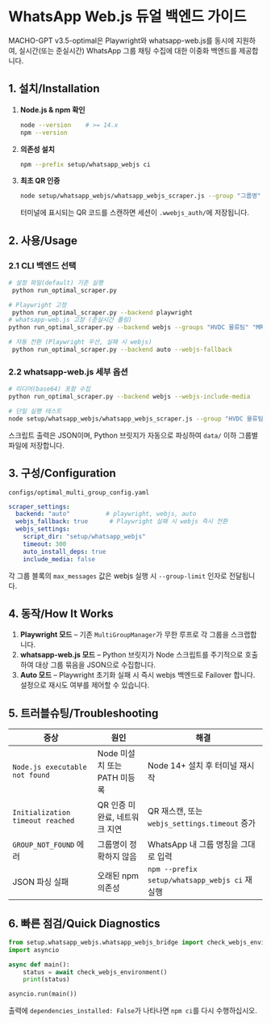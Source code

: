 # WhatsApp Web.js 듀얼 백엔드 가이드

MACHO-GPT v3.5-optimal은 Playwright와 whatsapp-web.js를 동시에 지원하여, 실시간(또는 준실시간) WhatsApp 그룹 채팅 수집에 대한 이중화 백엔드를 제공합니다.

## 1. 설치/Installation

1. **Node.js & npm 확인**
   ```bash
   node --version    # >= 14.x
   npm --version
   ```
2. **의존성 설치**
   ```bash
   npm --prefix setup/whatsapp_webjs ci
   ```
3. **최초 QR 인증**
   ```bash
   node setup/whatsapp_webjs/whatsapp_webjs_scraper.js --group "그룹명"
   ```
   터미널에 표시되는 QR 코드를 스캔하면 세션이 `.wwebjs_auth/`에 저장됩니다.

## 2. 사용/Usage

### 2.1 CLI 백엔드 선택
```bash
# 설정 파일(default) 기준 실행
 python run_optimal_scraper.py

# Playwright 고정
 python run_optimal_scraper.py --backend playwright
# whatsapp-web.js 고정 (준실시간 폴링)
python run_optimal_scraper.py --backend webjs --groups "HVDC 물류팀" "MR.CHA 전용"

# 자동 전환 (Playwright 우선, 실패 시 webjs)
 python run_optimal_scraper.py --backend auto --webjs-fallback
 ```

### 2.2 whatsapp-web.js 세부 옵션
```bash
# 미디어(base64) 포함 수집
python run_optimal_scraper.py --backend webjs --webjs-include-media

# 단일 실행 테스트
node setup/whatsapp_webjs/whatsapp_webjs_scraper.js --group "HVDC 물류팀" --limit 100 --include-media
```
스크립트 출력은 JSON이며, Python 브릿지가 자동으로 파싱하여 `data/` 이하 그룹별 파일에 저장합니다.

## 3. 구성/Configuration

`configs/optimal_multi_group_config.yaml`
```yaml
scraper_settings:
  backend: "auto"          # playwright, webjs, auto
  webjs_fallback: true      # Playwright 실패 시 webjs 즉시 전환
  webjs_settings:
    script_dir: "setup/whatsapp_webjs"
    timeout: 300
    auto_install_deps: true
    include_media: false
```
각 그룹 블록의 `max_messages` 값은 webjs 실행 시 `--group-limit` 인자로 전달됩니다.

## 4. 동작/How It Works

1. **Playwright 모드** – 기존 `MultiGroupManager`가 무한 루프로 각 그룹을 스크랩합니다.
2. **whatsapp-web.js 모드** – Python 브릿지가 Node 스크립트를 주기적으로 호출하여 대상 그룹 묶음을 JSON으로 수집합니다.
3. **Auto 모드** – Playwright 초기화 실패 시 즉시 webjs 백엔드로 Failover 합니다. 설정으로 재시도 여부를 제어할 수 있습니다.

## 5. 트러블슈팅/Troubleshooting

| 증상 | 원인 | 해결 |
|------|------|------|
| `Node.js executable not found` | Node 미설치 또는 PATH 미등록 | Node 14+ 설치 후 터미널 재시작 |
| `Initialization timeout reached` | QR 인증 미완료, 네트워크 지연 | QR 재스캔, 또는 `webjs_settings.timeout` 증가 |
| `GROUP_NOT_FOUND` 에러 | 그룹명이 정확하지 않음 | WhatsApp 내 그룹 명칭을 그대로 입력 |
| JSON 파싱 실패 | 오래된 npm 의존성 | `npm --prefix setup/whatsapp_webjs ci` 재실행

## 6. 빠른 점검/Quick Diagnostics

```python
from setup.whatsapp_webjs.whatsapp_webjs_bridge import check_webjs_environment
import asyncio

async def main():
    status = await check_webjs_environment()
    print(status)

asyncio.run(main())
```

출력에 `dependencies_installed: False`가 나타나면 `npm ci`를 다시 수행하십시오.
